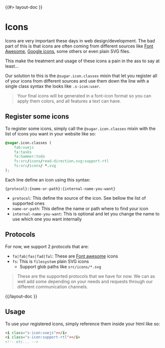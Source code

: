 <!--
/**
 * @name            Icons
 * @namespace       doc.css
 * @type            Markdown
 * @platform        md
 * @status          stable
 * @menu            Documentation / CSS           /doc/css/icons
 *
 * @since           2.0.0
 * @author    Olivier Bossel <olivier.bossel@gmail.com> (https://coffeekraken.io)
 */
-->

{{#> layout-doc }}

# Icons

Icons are very important these days in web design/development. The bad part of this is that icons are often coming from different sources like [Font Awesome](https://fontawesome.com/), [Google icons](https://fonts.google.com/icons), some others or even plain SVG files.

This make the treatment and usage of these icons a pain in the ass to say at least...

Our solution to this is the `@sugar.icon.classes` mixin that let you register all of your icons from different sources and use them down the line with a single class syntax the looks like `.s-icon:user`.

> Your final icons will be generated in a font-icon format so you can apply them colors, and all features a text can have.

## Register some icons

To register some icons, simply call the `@sugar.icon.classes` mixin with the list of icons you want in your website like so:

```css
@sugar.icon.classes (
    fab:vuejs
    fa:tasks
    fa:hammer:todo
    fs:src/icons/read-direction.svg:support-rtl
    fs:src/icons/ *.svg
);
```

Each line define an icon using this syntax:

`{protocol}:{name-or-path}:{internal-name-you-want}`

-   `protocol`: This define the source of the icon. See bellow the list of supported ones
-   `name-or-path`: This define the name or path where to find your icon
-   `internal-name-you-want`: This is optional and let you change the name to use which one you want internally

## Protocols

For now, we support 2 protocols that are:

-   `fa|fab|fas|fad|fal`: These are [Font awesome](https://fontawesome.com) icons
-   `fs`: This is `filesystem` plain SVG icons
    -   Support glob paths like `src/icons/*.svg`

> These are the supported protocols that we have for now. We can as well add some depending on your needs and requests through our different communication channels.

{{/layout-doc }}

## Usage

To use your registered icons, simply reference them inside your html like so:

```html
<i class="s-icon:vuejs"></i>
<i class="s-icon:support-rtl"></i>
<!-- etc... -->
```
